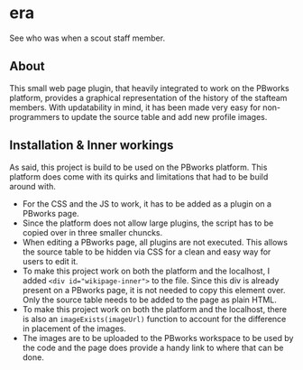 # era
See who was when a scout staff member.

## About
This small web page plugin, that heavily integrated to work on the PBworks platform, provides a graphical representation of the history of the stafteam members. With updatability in mind, it has been made very easy for non-programmers to update the source table and add new profile images.

## Installation & Inner workings
As said, this project is build to be used on the PBworks platform. This platform does come with its quirks and limitations that had to be build around with.
- For the CSS and the JS to work, it has to be added as a plugin on a PBworks page.
- Since the platform does not allow large plugins, the script has to be copied over in three smaller chuncks.
- When editing a PBworks page, all plugins are not executed. This allows the source table to be hidden via CSS for a clean and easy way for users to edit it.
- To make this project work on both the platform and the localhost, I added `<div id="wikipage-inner">` to the file. Since this div is already present on a PBworks page, it is not needed to copy this element over. Only the source table needs to be added to the page as plain HTML.
- To make this project work on both the platform and the localhost, there is also an `imageExists(imageUrl)` function to account for the difference in placement of the images.
- The images are to be uploaded to the PBworks workspace to be used by the code and the page does provide a handy link to where that can be done.
